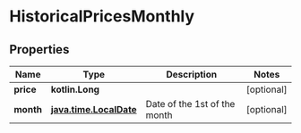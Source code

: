 
# HistoricalPricesMonthly

## Properties
Name | Type | Description | Notes
------------ | ------------- | ------------- | -------------
**price** | **kotlin.Long** |  |  [optional]
**month** | [**java.time.LocalDate**](java.time.LocalDate.md) | Date of the 1st of the month |  [optional]



